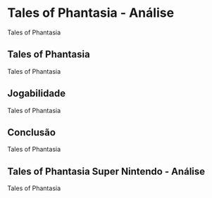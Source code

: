 ---
---

# Tales of Phantasia - Análise

Tales of Phantasia

## Tales of Phantasia

Tales of Phantasia

## Jogabilidade

Tales of Phantasia

## Conclusão

Tales of Phantasia

## Tales of Phantasia Super Nintendo - Análise

Tales of Phantasia

